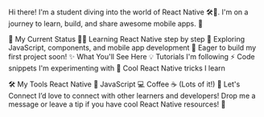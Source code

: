 Hi there! I'm a student diving into the world of React Native 🛠️📱. I'm on a journey to learn, build, and share awesome mobile apps. 🚀

🐣 My Current Status
🧑‍💻 Learning React Native step by step
📖 Exploring JavaScript, components, and mobile app development
🌱 Eager to build my first project soon!
✨ What You'll See Here
💡 Tutorials I'm following
⚡ Code snippets I'm experimenting with
🎨 Cool React Native tricks I learn

🛠️ My Tools
React Native 📱
JavaScript 💻
Coffee ☕ (Lots of it!)
💬 Let's Connect
I’d love to connect with other learners and developers! Drop me a message or leave a tip if you have cool React Native resources! 🚀
